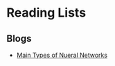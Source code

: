 # Reading Lists

## Blogs 

- [Main Types of Nueral Networks](https://medium.com/towards-artificial-intelligence/main-types-of-neural-networks-and-its-applications-tutorial-734480d7ec8e)
